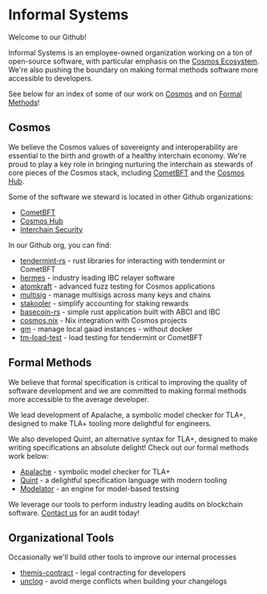 # Informal Systems

Welcome to our Github!

Informal Systems is an employee-owned organization working on a ton of open-source software, 
with particular emphasis on the [Cosmos Ecosystem](https://cosmos.network/). 
We're also pushing the boundary on making formal methods software more accessible to developers. 

See below for an index of some of our work on [Cosmos](#Cosmos) and on [Formal Methods](#formal-methods)!

## Cosmos

We believe the Cosmos values of sovereignty and interoperability are essential to the birth and growth of a healthy interchain economy.
We're proud to play a key role in bringing nurturing the interchain as stewards of core pieces of the Cosmos stack,
including [CometBFT](https://cometbft.com)
and the [Cosmos Hub](https://hub.cosmos.network/). 

Some of the software we steward is located in other Github organizations:

- [CometBFT](https://github.com/cometbft)
- [Cosmos Hub](https://github.com/cosmos/gaia)
- [Interchain Security](https://github.com/cosmos/interchain-security)

In our Github org, you can find:

- [tendermint-rs] - rust libraries for interacting with tendermint or CometBFT
- [hermes] - industry leading IBC relayer software
- [atomkraft] - advanced fuzz testing for Cosmos applications
- [multisig] - manage multisigs across many keys and chains
- [stakooler] - simplify accounting for staking rewards
- [basecoin-rs] - simple rust application built with ABCI and IBC
- [cosmos.nix] - Nix integration with Cosmos projects
- [gm] - manage local gaiad instances - without docker
- [tm-load-test] - load testing for tendermint or CometBFT

[tendermint-rs]: https://github.com/informalsystems/tendermint-rs
[hermes]: https://github.com/informalsystems/hermes
[atomkraft]: https://github.com/informalsystems/atomkraft
[multisig]: https://github.com/informalsystems/multisig
[stakooler]: https://github.com/informalsystems/stakooler
[basecoin-rs]: https://github.com/informalsystems/basecoin-rs
[cosmos.nix]: https://github.com/informalsystems/cosmos.nix
[gm]: https://github.com/informalsystems/gm
[tm-load-test]: https://github.com/informalsystems/tm-load-test

## Formal Methods

We believe that formal specification is critical to improving the quality of software development and we are committed to making formal
methods more accessible to the average developer.

We lead development of Apalache, a symbolic model checker for TLA+, designed to make TLA+ tooling more delightful for engineers.

We also developed Quint, an alternative syntax for TLA+, designed to make writing specifications an absolute delight! Check out our formal methods work below:

- [Apalache] - symbolic model checker for TLA+
- [Quint] - a delightful specification language with modern tooling
- [Modelator] - an engine for model-based testsing

[Apalache]: https://github.com/informalsystems/apalache
[Quint]: https://github.com/informalsystems/quint
[Modelator]: https://github.com/informalsystems/modelator

We leverage our tools to perform industry leading audits on blockchain software. [Contact us](https://informal.systems/services/security-audits) for an audit today!

## Organizational Tools

Occasionally we'll build other tools to improve our internal processes

- [themis-contract] - legal contracting for developers
- [unclog] - avoid merge conflicts when building your changelogs

[themis-contract]: https://github.com/informalsystems/themis-contract
[unclog]: https://github.com/informalsystems/unclog
